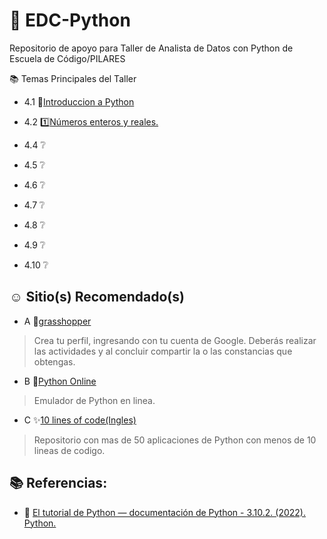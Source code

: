 # 🐍 EDC-Python
Repositorio de apoyo para Taller de Analista de Datos con Python de Escuela de Código/PILARES

📚 Temas Principales del Taller

 + 4.1 📝[Introduccion a Python](https://github.com/IzzyGrant/EDC-Python/blob/main/1.%20Introducci%C3%B3n%20al%20lenguaje%20de%20programaci%C3%B3n%20Python.md)
 
 + 4.2 1️⃣[Números enteros y reales.](https://github.com/IzzyGrant/EDC-Python/blob/main/2.%20N%C3%BAmeros%20enteros%20y%20reales.md)
 
 + 4.4 ❔[]()
 
 + 4.5 ❔[]()
 
 + 4.6 ❔[]()
 
 + 4.7 ❔[]()
 
 + 4.8 ❔[]()
 
 + 4.9 ❔[]()
 
 + 4.10 ❔[]()
 
 ## ☺ Sitio(s) Recomendado(s)
 
  + A 🦗[grasshopper](https://learn.grasshopper.app/)
>Crea tu perfil, ingresando con tu cuenta de Google.
>Deberás realizar las actividades y al concluir compartir la o las constancias que obtengas.

+ B 🐍[Python Online](https://www.online-python.com/)
>Emulador de Python en linea.

+ C ✨[10 lines of code(Ingles)](https://github.com/qxresearch/qxresearch-event-1)
 > Repositorio con mas de 50 aplicaciones de Python con menos de 10 lineas de codigo.
 
 ## 📚 Referencias:
 
 + 📕 [El tutorial de Python — documentación de Python - 3.10.2. (2022). Python.](https://docs.python.org/es/3/tutorial/index.html)
